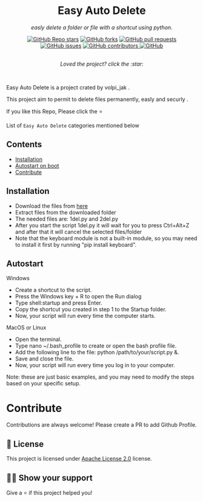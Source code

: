 <h1 align="center">Easy Auto Delete</h1>
<p align="center"><i>easly delete a folder or file with a shortcut using python.</i></p>
<div align="center">
  <a href="https://github.com/volpijak12/easy-auto-delete/stargazers"><img alt="GitHub Repo stars" src="https://img.shields.io/github/stars/volpijak12/easy-auto-delete" alt="Stars Badge"/></a>
<a href="https://github.com/volpijak12/easy-auto-delete/network/members"><img alt="GitHub forks" src="https://img.shields.io/github/forks/volpijak12/easy-auto-delete" alt="Forks Badge"/></a>
<a href="https://github.com/volpijak12/easy-auto-delete/pulls"><img alt="GitHub pull requests" src="https://img.shields.io/github/issues-pr/volpijak12/easy-auto-delete" alt="Pull Requests Badge"/></a>
<a href="https://github.com/volpijak12/easy-auto-delete/issues"><img alt="GitHub issues" src="https://img.shields.io/github/issues/volpijak12/easy-auto-delete" alt="Issues Badge"/></a>
<a href="https://github.com/volpijak12/easy-auto-delete/graphs/contributors"><img alt="GitHub contributors" <img alt="GitHub contributors" src="https://img.shields.io/github/contributors/volpijak12/easy-auto-delete"</a>
<a href="https://github.com/volpijak12/easy-auto-delete/blob/master/LICENSE"><img alt="GitHub" src="https://img.shields.io/github/license/volpijak12/easy-auto-delete" alt="License Badge"/></a>
</div>
<br>
<p align="center"><i>Loved the project? click the :star:</i></p>
<br>

Easy Auto Delete is a project crated by volpi_jak .

This project aim to permit to delete files permanently, easly and securly .

If you like this Repo, Please click the :star:

List of `Easy Auto Delete` categories mentioned below

## Contents
  - [Installation](#installation)
  - [Autostart on boot](#autostart)
  - [Contribute](#contribute)

## Installation

- Download the files from <a href="https://github.com/volpijak12/easy-auto-delete">here</a>  
- Extract files from the downloaded folder
- The needed files are: 1del.py and 2del.py
- After you start the script 1del.py it will wait for you to press Ctrl+Alt+Z and after that it will cancel the selected files/folder 
- Note that the keyboard module is not a built-in module, so you may need to install it first by running "pip install keyboard".

## Autostart

 Windows 
- Create a shortcut to the script.
- Press the Windows key + R to open the Run dialog
- Type shell:startup and press Enter.
- Copy the shortcut you created in step 1 to the Startup folder.
- Now, your script will run every time the computer starts.

 MacOS or Linux
- Open the terminal.
- Type nano ~/.bash_profile to create or open the bash profile file.
- Add the following line to the file: python /path/to/your/script.py &.
- Save and close the file.
- Now, your script will run every time you log in to your computer.

Note: 
these are just basic examples, and you may need to modify the steps based on your specific setup.


# Contribute

Contributions are always welcome! Please create a PR to add Github Profile.

## :pencil: License

This project is licensed under [Apache License 2.0](https://www.apache.org/licenses/LICENSE-2.0) license.

## :man_astronaut: Show your support

Give a ⭐️ if this project helped you!
